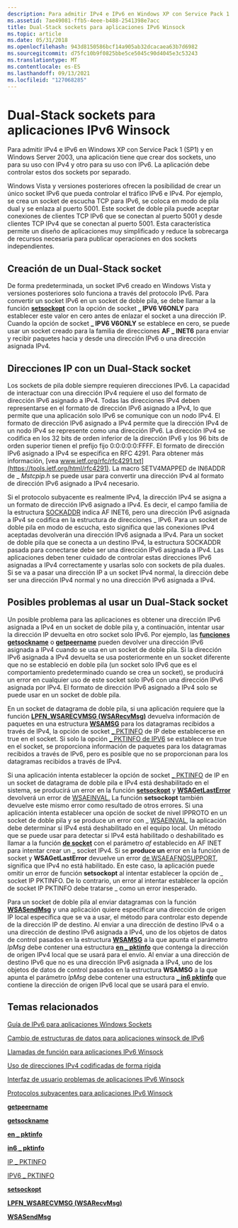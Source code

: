 ```yaml
---
description: Para admitir IPv4 e IPv6 en Windows XP con Service Pack 1 (SP1) y en Windows Server 2003, una aplicación tiene que crear dos sockets, uno para su uso con IPv4 y otro para su uso con IPv6.
ms.assetid: 7ae49081-ffb5-4eee-b488-2541398e7acc
title: Dual-Stack sockets para aplicaciones IPv6 Winsock
ms.topic: article
ms.date: 05/31/2018
ms.openlocfilehash: 943d8150586bcf14a905ab32dcacaea63b7d6982
ms.sourcegitcommit: d75fc10b9f0825bbe5ce5045c90d4045e3c53243
ms.translationtype: MT
ms.contentlocale: es-ES
ms.lasthandoff: 09/13/2021
ms.locfileid: "127068285"
---
```

# <a name="dual-stack-sockets-for-ipv6-winsock-applications"></a>Dual-Stack sockets para aplicaciones IPv6 Winsock

Para admitir IPv4 e IPv6 en Windows XP con Service Pack 1 (SP1) y en Windows Server 2003, una aplicación tiene que crear dos sockets, uno para su uso con IPv4 y otro para su uso con IPv6. La aplicación debe controlar estos dos sockets por separado.

Windows Vista y versiones posteriores ofrecen la posibilidad de crear un único socket IPv6 que pueda controlar el tráfico IPv6 e IPv4. Por ejemplo, se crea un socket de escucha TCP para IPv6, se coloca en modo de pila dual y se enlaza al puerto 5001. Este socket de doble pila puede aceptar conexiones de clientes TCP IPv6 que se conectan al puerto 5001 y desde clientes TCP IPv4 que se conectan al puerto 5001. Esta característica permite un diseño de aplicaciones muy simplificado y reduce la sobrecarga de recursos necesaria para publicar operaciones en dos sockets independientes.

## <a name="creating-a-dual-stack-socket"></a>Creación de un Dual-Stack socket

De forma predeterminada, un socket IPv6 creado en Windows Vista y versiones posteriores solo funciona a través del protocolo IPv6. Para convertir un socket IPv6 en un socket de doble pila, se debe llamar a la función [**setsockopt**](/windows/desktop/api/winsock/nf-winsock-setsockopt) con la opción de socket **\_ IPV6 V6ONLY** para establecer este valor en cero antes de enlazar el socket a una dirección IP. Cuando la opción de socket **\_ IPV6 V6ONLY** se establece en cero, se puede usar un socket creado para la familia de direcciones **AF \_ INET6** para enviar y recibir paquetes hacia y desde una dirección IPv6 o una dirección asignada IPv4.

## <a name="ip-addresses-with-a-dual-stack-socket"></a>Direcciones IP con un Dual-Stack socket

Los sockets de pila doble siempre requieren direcciones IPv6. La capacidad de interactuar con una dirección IPv4 requiere el uso del formato de dirección IPv6 asignado a IPv4. Todas las direcciones IPv4 deben representarse en el formato de dirección IPv6 asignado a IPv4, lo que permite que una aplicación solo IPv6 se comunique con un nodo IPv4. El formato de dirección IPv6 asignado a IPv4 permite que la dirección IPv4 de un nodo IPv4 se represente como una dirección IPv6. La dirección IPv4 se codifica en los 32 bits de orden inferior de la dirección IPv6 y los 96 bits de orden superior tienen el prefijo fijo 0:0:0:0:0:FFFF. El formato de dirección IPv6 asignado a IPv4 se especifica en RFC 4291. Para obtener más información, [vea www.ietf.org/rfc/rfc4291.txt](https://tools.ietf.org/html/rfc4291). La macro SETV4MAPPED de IN6ADDR de \_ *Mstcpip.h* se puede usar para convertir una dirección IPv4 al formato de dirección IPv6 asignado a IPv4 necesario.

Si el protocolo subyacente es realmente IPv4, la dirección IPv4 se asigna a un formato de dirección IPv6 asignado a IPv4. Es decir, el campo familia de la estructura [SOCKADDR](sockaddr-2.md) indica AF INET6, pero una dirección IPv6 asignada a IPv4 se codifica en la estructura de direcciones \_ IPv6. Para un socket de doble pila en modo de escucha, esto significa que las conexiones IPv4 aceptadas devolverán una dirección IPv6 asignada a IPv4. Para un socket de doble pila que se conecta a un destino IPv4, la estructura SOCKADDR pasada para conectarse debe ser una dirección IPv6 asignada a IPv4. Las aplicaciones deben tener cuidado de controlar estas direcciones IPv6 asignadas a IPv4 correctamente y usarlas solo con sockets de pila duales. Si se va a pasar una dirección IP a un socket IPv4 normal, la dirección debe ser una dirección IPv4 normal y no una dirección IPv6 asignada a IPv4.

## <a name="potential-issues-using-a-dual-stack-socket"></a>Posibles problemas al usar un Dual-Stack socket

Un posible problema para las aplicaciones es obtener una dirección IPv6 asignada a IPv4 en un socket de doble pila y, a continuación, intentar usar la dirección IP devuelta en otro socket solo IPv6. Por ejemplo, las [**funciones getsockname**](/windows/desktop/api/winsock/nf-winsock-getsockname) o [**getpeername**](/windows/desktop/api/winsock/nf-winsock-getpeername) pueden devolver una dirección IPv6 asignada a IPv4 cuando se usa en un socket de doble pila. Si la dirección IPv6 asignada a IPv4 devuelta se usa posteriormente en un socket diferente que no se estableció en doble pila (un socket solo IPv6 que es el comportamiento predeterminado cuando se crea un socket), se producirá un error en cualquier uso de este socket solo IPv6 con una dirección IPv6 asignada por IPv4. El formato de dirección IPv6 asignado a IPv4 solo se puede usar en un socket de doble pila.

En un socket de datagrama de doble pila, si una aplicación requiere que la función [**LPFN_WSARECVMSG (WSARecvMsg)**](/windows/win32/api/mswsock/nc-mswsock-lpfn_wsarecvmsg) devuelva información de paquetes en una estructura [**WSAMSG**](/windows/desktop/api/Ws2def/ns-ws2def-wsamsg) para los datagramas recibidos a través de IPv4, la opción de socket [ \_ PKTINFO](ip-pktinfo.md) de IP debe establecerse en true en el socket. Si solo la opción [ \_ PKTINFO de IPV6](ipv6-pktinfo.md) se establece en true en el socket, se proporciona información de paquetes para los datagramas recibidos a través de IPv6, pero es posible que no se proporcionan para los datagramas recibidos a través de IPv4.

Si una aplicación intenta establecer la opción de socket [ \_ PKTINFO](ip-pktinfo.md) de IP en un socket de datagrama de doble pila e IPv4 está deshabilitado en el sistema, se producirá un error en la función [**setsockopt**](/windows/desktop/api/winsock/nf-winsock-setsockopt) y [**WSAGetLastError**](/windows/desktop/api/winsock/nf-winsock-wsagetlasterror) devolverá un error de [WSAEINVAL.](windows-sockets-error-codes-2.md) La función **setsockopt** también devuelve este mismo error como resultado de otros errores. Si una aplicación intenta establecer una opción de socket de nivel IPPROTO en un socket de doble pila y se produce un error con \_ [WSAEINVAL](windows-sockets-error-codes-2.md), la aplicación debe determinar si IPv4 está deshabilitado en el equipo local. Un método que se puede usar para detectar si IPv4 está habilitado o deshabilitado es llamar a la función [**de socket**](/windows/desktop/api/Winsock2/nf-winsock2-socket) con el parámetro *af* establecido en AF INET para intentar crear un \_ socket IPv4. Si se **produce un** error en la función de socket y **WSAGetLastError** devuelve un error [de WSAEAFNOSUPPORT](windows-sockets-error-codes-2.md), significa que IPv4 no está habilitado. En este caso, la aplicación puede omitir un error de función **setsockopt** al intentar establecer la opción de \_ socket IP PKTINFO. De lo contrario, un error al intentar establecer la opción de socket IP PKTINFO debe tratarse \_ como un error inesperado.

Para un socket de doble pila al enviar datagramas con la función [**WSASendMsg**](/windows/desktop/api/winsock2/nf-winsock2-wsasendmsg) y una aplicación quiere especificar una dirección de origen IP local específica que se va a usar, el método para controlar esto depende de la dirección IP de destino. Al enviar a una dirección de destino IPv4 o a una dirección de destino IPv6 asignada a IPv4, uno de los objetos de datos de control pasados en la estructura [**WSAMSG**](/windows/desktop/api/Ws2def/ns-ws2def-wsamsg) a la que apunta el parámetro *lpMsg* debe contener una estructura [**en \_ pktinfo**](/windows/desktop/api/Ws2ipdef/ns-ws2ipdef-in_pktinfo) que contenga la dirección de origen IPv4 local que se usará para el envío. Al enviar a una dirección de destino IPv6 que no es una dirección IPv6 asignada a IPv4, uno de los objetos de datos de control pasados en la estructura **WSAMSG** a la que apunta el parámetro *lpMsg* debe contener una estructura [**\_ in6 pktinfo**](/windows/desktop/api/Ws2ipdef/ns-ws2ipdef-in6_pktinfo) que contiene la dirección de origen IPv6 local que se usará para el envío.

## <a name="related-topics"></a>Temas relacionados

<dl> <dt>

[Guía de IPv6 para aplicaciones Windows Sockets](ipv6-guide-for-windows-sockets-applications-2.md)
</dt> <dt>

[Cambio de estructuras de datos para aplicaciones winsock de IPv6](changing-data-structures-2.md)
</dt> <dt>

[Llamadas de función para aplicaciones IPv6 Winsock](function-calls-2.md)
</dt> <dt>

[Uso de direcciones IPv4 codificadas de forma rígida](use-of-hardcoded-ipv4-addresses-2.md)
</dt> <dt>

[Interfaz de usuario problemas de aplicaciones IPv6 Winsock](user-interface-issues-2.md)
</dt> <dt>

[Protocolos subyacentes para aplicaciones IPv6 Winsock](underlying-protocols-2.md)
</dt> <dt>

[**getpeername**](/windows/desktop/api/winsock/nf-winsock-getpeername)
</dt> <dt>

[**getsockname**](/windows/desktop/api/winsock/nf-winsock-getsockname)
</dt> <dt>

[**en \_ pktinfo**](/windows/desktop/api/Ws2ipdef/ns-ws2ipdef-in_pktinfo)
</dt> <dt>

[**in6 \_ pktinfo**](/windows/desktop/api/Ws2ipdef/ns-ws2ipdef-in6_pktinfo)
</dt> <dt>

[IP \_ PKTINFO](ip-pktinfo.md)
</dt> <dt>

[IPV6 \_ PKTINFO](ipv6-pktinfo.md)
</dt> <dt>

[**setsockopt**](/windows/desktop/api/winsock/nf-winsock-setsockopt)
</dt> <dt>

[**LPFN_WSARECVMSG (WSARecvMsg)**](/windows/win32/api/mswsock/nc-mswsock-lpfn_wsarecvmsg)
</dt> <dt>

[**WSASendMsg**](/windows/desktop/api/winsock2/nf-winsock2-wsasendmsg)
</dt> </dl>

 

 
